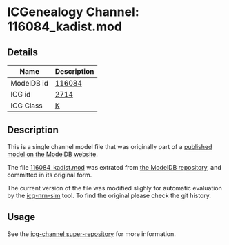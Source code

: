 # ICGenealogy Channel: 116084\_kadist.mod

## Details

Name | Description
---- | -----------
ModelDB id | [116084](http://senselab.med.yale.edu/ModelDB/ShowModel.cshtml?model=116084)
ICG id | [2714](http://icg.neurotheory.ox.ac.uk/channels/1/2714)
ICG Class | [K](http://icg.neurotheory.ox.ac.uk/channels/1)

## Description

This is a single channel model file that was originally part of a [published model on the ModelDB website](http://senselab.med.yale.edu/ModelDB/ShowModel.cshtml?model=116084).


The file [116084\_kadist.mod](116084_kadist.mod) was extrated from [the ModelDB repository](http://senselab.med.yale.edu/ModelDB/ShowModel.cshtml?model=116084), and committed in its original form.

The current version of the file was modified slighly for automatic evaluation by the [icg-nrn-sim](https://github.com/icgenealogy/icg-nrn-sim) tool. To find the original please check the git history.


## Usage

See the [icg-channel super-repository](https://github.com/icgenealogy/icg-channels) for more information.